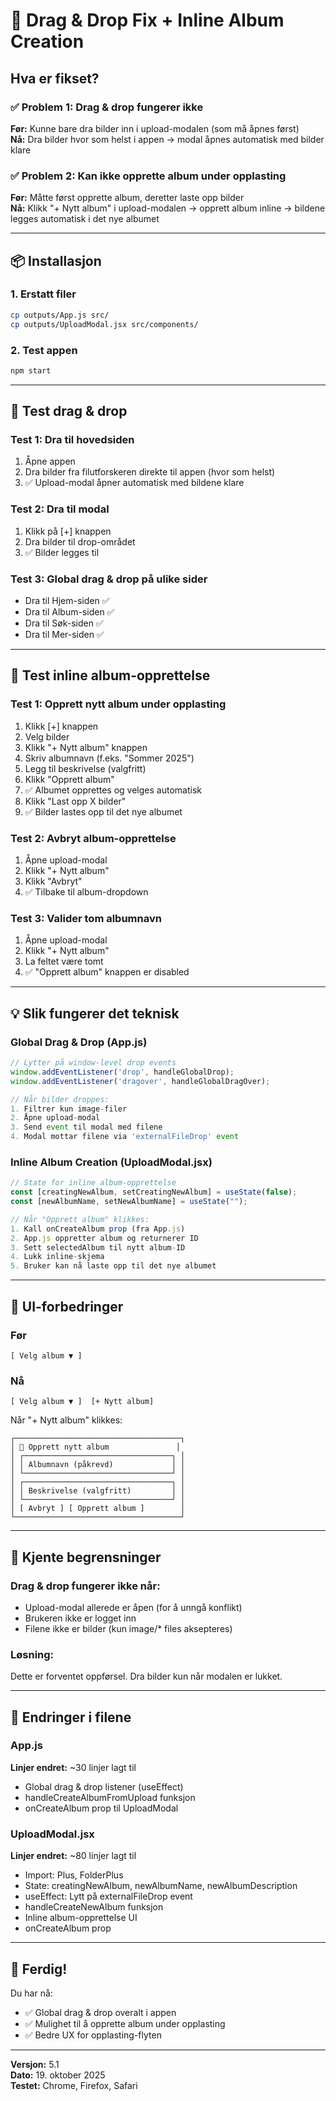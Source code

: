 # 🎯 Drag & Drop Fix + Inline Album Creation

## Hva er fikset?

### ✅ Problem 1: Drag & drop fungerer ikke
**Før:** Kunne bare dra bilder inn i upload-modalen (som må åpnes først)  
**Nå:** Dra bilder hvor som helst i appen → modal åpnes automatisk med bilder klare

### ✅ Problem 2: Kan ikke opprette album under opplasting
**Før:** Måtte først opprette album, deretter laste opp bilder  
**Nå:** Klikk "+ Nytt album" i upload-modalen → opprett album inline → bildene legges automatisk i det nye albumet

---

## 📦 Installasjon

### 1. Erstatt filer
```bash
cp outputs/App.js src/
cp outputs/UploadModal.jsx src/components/
```

### 2. Test appen
```bash
npm start
```

---

## 🧪 Test drag & drop

### Test 1: Dra til hovedsiden
1. Åpne appen
2. Dra bilder fra filutforskeren direkte til appen (hvor som helst)
3. ✅ Upload-modal åpner automatisk med bildene klare

### Test 2: Dra til modal
1. Klikk på [+] knappen
2. Dra bilder til drop-området
3. ✅ Bilder legges til

### Test 3: Global drag & drop på ulike sider
- Dra til Hjem-siden ✅
- Dra til Album-siden ✅
- Dra til Søk-siden ✅
- Dra til Mer-siden ✅

---

## 🧪 Test inline album-opprettelse

### Test 1: Opprett nytt album under opplasting
1. Klikk [+] knappen
2. Velg bilder
3. Klikk "+ Nytt album" knappen
4. Skriv albumnavn (f.eks. "Sommer 2025")
5. Legg til beskrivelse (valgfritt)
6. Klikk "Opprett album"
7. ✅ Albumet opprettes og velges automatisk
8. Klikk "Last opp X bilder"
9. ✅ Bilder lastes opp til det nye albumet

### Test 2: Avbryt album-opprettelse
1. Åpne upload-modal
2. Klikk "+ Nytt album"
3. Klikk "Avbryt"
4. ✅ Tilbake til album-dropdown

### Test 3: Valider tom albumnavn
1. Åpne upload-modal
2. Klikk "+ Nytt album"
3. La feltet være tomt
4. ✅ "Opprett album" knappen er disabled

---

## 💡 Slik fungerer det teknisk

### Global Drag & Drop (App.js)
```javascript
// Lytter på window-level drop events
window.addEventListener('drop', handleGlobalDrop);
window.addEventListener('dragover', handleGlobalDragOver);

// Når bilder droppes:
1. Filtrer kun image-filer
2. Åpne upload-modal
3. Send event til modal med filene
4. Modal mottar filene via 'externalFileDrop' event
```

### Inline Album Creation (UploadModal.jsx)
```javascript
// State for inline album-opprettelse
const [creatingNewAlbum, setCreatingNewAlbum] = useState(false);
const [newAlbumName, setNewAlbumName] = useState("");

// Når "Opprett album" klikkes:
1. Kall onCreateAlbum prop (fra App.js)
2. App.js oppretter album og returnerer ID
3. Sett selectedAlbum til nytt album-ID
4. Lukk inline-skjema
5. Bruker kan nå laste opp til det nye albumet
```

---

## 🎨 UI-forbedringer

### Før
```
[ Velg album ▼ ]
```

### Nå
```
[ Velg album ▼ ]  [+ Nytt album]
```

Når "+ Nytt album" klikkes:
```
┌─────────────────────────────────────┐
│ 📁 Opprett nytt album               │
│ ┌─────────────────────────────────┐ │
│ │ Albumnavn (påkrevd)             │ │
│ └─────────────────────────────────┘ │
│ ┌─────────────────────────────────┐ │
│ │ Beskrivelse (valgfritt)         │ │
│ └─────────────────────────────────┘ │
│ [ Avbryt ] [ Opprett album ]        │
└─────────────────────────────────────┘
```

---

## 🐛 Kjente begrensninger

### Drag & drop fungerer ikke når:
- Upload-modal allerede er åpen (for å unngå konflikt)
- Brukeren ikke er logget inn
- Filene ikke er bilder (kun image/* files aksepteres)

### Løsning:
Dette er forventet oppførsel. Dra bilder kun når modalen er lukket.

---

## 📝 Endringer i filene

### App.js
**Linjer endret:** ~30 linjer lagt til
- Global drag & drop listener (useEffect)
- handleCreateAlbumFromUpload funksjon
- onCreateAlbum prop til UploadModal

### UploadModal.jsx
**Linjer endret:** ~80 linjer lagt til
- Import: Plus, FolderPlus
- State: creatingNewAlbum, newAlbumName, newAlbumDescription
- useEffect: Lytt på externalFileDrop event
- handleCreateNewAlbum funksjon
- Inline album-opprettelse UI
- onCreateAlbum prop

---

## 🎉 Ferdig!

Du har nå:
- ✅ Global drag & drop overalt i appen
- ✅ Mulighet til å opprette album under opplasting
- ✅ Bedre UX for opplasting-flyten

---

**Versjon:** 5.1  
**Dato:** 19. oktober 2025  
**Testet:** Chrome, Firefox, Safari
